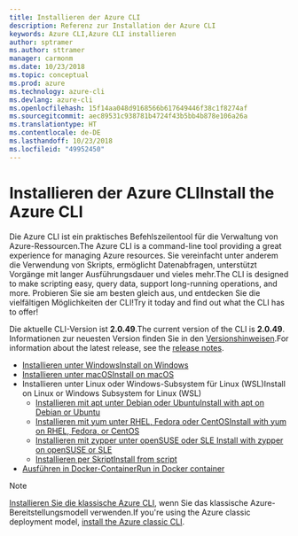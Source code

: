 ```yaml
---
title: Installieren der Azure CLI
description: Referenz zur Installation der Azure CLI
keywords: Azure CLI,Azure CLI installieren
author: sptramer
ms.author: sttramer
manager: carmonm
ms.date: 10/23/2018
ms.topic: conceptual
ms.prod: azure
ms.technology: azure-cli
ms.devlang: azure-cli
ms.openlocfilehash: 15f14aa048d9168566b617649446f38c1f8274af
ms.sourcegitcommit: aec89531c938781b4724f43b5bb4b878e106a26a
ms.translationtype: HT
ms.contentlocale: de-DE
ms.lasthandoff: 10/23/2018
ms.locfileid: "49952450"
---
```

# <a name="install-the-azure-cli"></a><span data-ttu-id="1e0da-104">Installieren der Azure CLI</span><span class="sxs-lookup"><span data-stu-id="1e0da-104">Install the Azure CLI</span></span>

<span data-ttu-id="1e0da-105">Die Azure CLI ist ein praktisches Befehlszeilentool für die Verwaltung von Azure-Ressourcen.</span><span class="sxs-lookup"><span data-stu-id="1e0da-105">The Azure CLI is a command-line tool providing a great experience for managing Azure resources.</span></span> <span data-ttu-id="1e0da-106">Sie vereinfacht unter anderem die Verwendung von Skripts, ermöglicht Datenabfragen, unterstützt Vorgänge mit langer Ausführungsdauer und vieles mehr.</span><span class="sxs-lookup"><span data-stu-id="1e0da-106">The CLI is designed to make scripting easy, query data, support long-running operations, and more.</span></span> <span data-ttu-id="1e0da-107">Probieren Sie sie am besten gleich aus, und entdecken Sie die vielfältigen Möglichkeiten der CLI!</span><span class="sxs-lookup"><span data-stu-id="1e0da-107">Try it today and find out what the CLI has to offer!</span></span>

<span data-ttu-id="1e0da-108">Die aktuelle CLI-Version ist __2.0.49__.</span><span class="sxs-lookup"><span data-stu-id="1e0da-108">The current version of the CLI is __2.0.49__.</span></span> <span data-ttu-id="1e0da-109">Informationen zur neuesten Version finden Sie in den [Versionshinweisen](release-notes-azure-cli.md).</span><span class="sxs-lookup"><span data-stu-id="1e0da-109">For information about the latest release, see the [release notes](release-notes-azure-cli.md).</span></span>

* [<span data-ttu-id="1e0da-110">Installieren unter Windows</span><span class="sxs-lookup"><span data-stu-id="1e0da-110">Install on Windows</span></span>](install-azure-cli-windows.md)
* [<span data-ttu-id="1e0da-111">Installieren unter macOS</span><span class="sxs-lookup"><span data-stu-id="1e0da-111">Install on macOS</span></span>](install-azure-cli-macos.md)
* <span data-ttu-id="1e0da-112">Installieren unter Linux oder Windows-Subsystem für Linux (WSL)</span><span class="sxs-lookup"><span data-stu-id="1e0da-112">Install on Linux or Windows Subsystem for Linux (WSL)</span></span>
  * [<span data-ttu-id="1e0da-113">Installieren mit apt unter Debian oder Ubuntu</span><span class="sxs-lookup"><span data-stu-id="1e0da-113">Install with apt on Debian or Ubuntu</span></span>](install-azure-cli-apt.md)
  * [<span data-ttu-id="1e0da-114">Installieren mit yum unter RHEL, Fedora oder CentOS</span><span class="sxs-lookup"><span data-stu-id="1e0da-114">Install with yum on RHEL, Fedora, or CentOS</span></span>](install-azure-cli-yum.md)
  * [<span data-ttu-id="1e0da-115">Installieren mit zypper unter openSUSE oder SLE </span><span class="sxs-lookup"><span data-stu-id="1e0da-115">Install with zypper on openSUSE or SLE</span></span>](install-azure-cli-zypper.md)
  * [<span data-ttu-id="1e0da-116">Installieren per Skript</span><span class="sxs-lookup"><span data-stu-id="1e0da-116">Install from script</span></span>](install-azure-cli-linux.md)
* [<span data-ttu-id="1e0da-117">Ausführen in Docker-Container</span><span class="sxs-lookup"><span data-stu-id="1e0da-117">Run in Docker container</span></span>](run-azure-cli-docker.md)

> [!NOTE]
> <span data-ttu-id="1e0da-118">[Installieren Sie die klassische Azure CLI](install-classic-cli.md), wenn Sie das klassische Azure-Bereitstellungsmodell verwenden.</span><span class="sxs-lookup"><span data-stu-id="1e0da-118">If you're using the Azure classic deployment model, [install the Azure classic CLI](install-classic-cli.md).</span></span>
